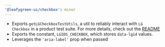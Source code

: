 ```yaml
---
'@leafygreen-ui/checkbox': minor
---
```


- Exports `getLGCheckboxTestUtils`, a util to reliably interact with `LG Checkbox` in a product test suite. For more details, check out the [README](https://github.com/mongodb/leafygreen-ui/tree/main/packages/checkbox#test-harnesses) 
- Exports the constant, `LGIDS_CHECKBOX`, which stores `data-lgid` values.
- Leverages the `'aria-label'` prop when passed

